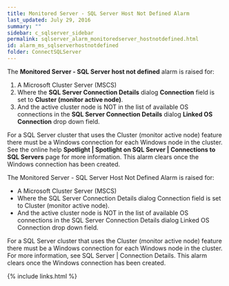 ```yaml
---
title: ﻿Monitored Server - SQL Server Host Not Defined Alarm
last_updated: July 29, 2016
summary: ""
sidebar: c_sqlserver_sidebar
permalink: sqlserver_alarm_monitoredserver_hostnotdefined.html
id: alarm_ms_sqlserverhostnotdefined
folder: ConnectSQLServer
---
```




The **Monitored Server - SQL Server host not defined** alarm is raised for:

1. A Microsoft Cluster Server (MSCS)
2. Where the **SQL Server Connection Details** dialog **Connection** field is set to **Cluster (monitor active node)**.
3. And the active cluster node is NOT in the list of available OS connections in the **SQL Server Connection Details** dialog **Linked OS Connection** drop down field.

For a SQL Server cluster that uses the Cluster (monitor active node) feature there must be a Windows connection for each Windows node in the cluster. See the online help **Spotlight \| Spotlight on SQL Server \| Connections to SQL Servers** page for more information. This alarm  clears once the Windows connection has been created.


The Monitored Server - SQL Server Host Not Defined Alarm is raised for:

* A Microsoft Cluster Server (MSCS)
* Where the SQL Server Connection Details dialog Connection field is set to Cluster (monitor active node).
* And the active cluster node is NOT in the list of available OS connections in the SQL Server Connection Details dialog Linked OS Connection drop down field.


For a SQL Server cluster that uses the Cluster (monitor active node) feature there must be a Windows connection for each Windows node in the cluster. For more information, see SQL Server \| Connection Details. This alarm clears once the Windows connection has been created.

{% include links.html %}
